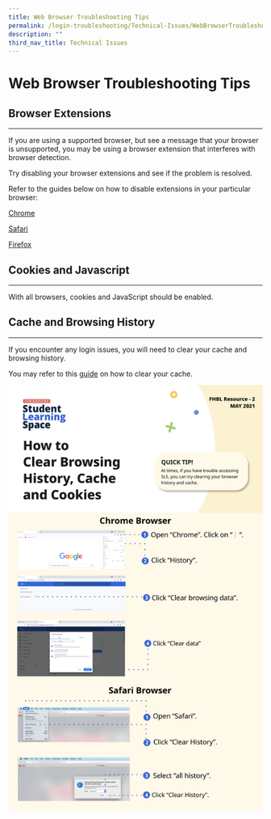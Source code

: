 ```yaml
---
title: Web Browser Troubleshooting Tips
permalink: /login-troubleshooting/Technical-Issues/WebBrowserTroubleshooting/
description: ""
third_nav_title: Technical Issues
---
```

Web Browser Troubleshooting Tips
================================

  Browser Extensions
------------------

---

 If you are using a supported browser, but see a message that your browser is unsupported, you may be using a browser extension that interferes with browser detection.

Try disabling your browser extensions and see if the problem is resolved.

 Refer to the guides below on how to disable extensions in your particular browser:

[Chrome](https://support.google.com/chrome_webstore/answer/2664769)

[Safari](https://support.apple.com/en-us/HT203051)

[Firefox](https://support.mozilla.org/en-US/kb/disable-or-remove-add-ons)

    
  Cookies and Javascript
----------------------

---

 With all browsers, cookies and JavaScript should be enabled.

    
 Cache and Browsing History
--------------------------

---

 If you encounter any login issues, you will need to clear your cache and browsing history.

You may refer to this <a href="/files/Login%20Troubleshooting/Clear-Cache.pdf">guide</a> on how to clear your cache.

<a href="/files/Login%20Troubleshooting/Clear-Cache.pdf" target="_blank"><img src="/images/Media/5Troubleshooting/Clear-Cache.png"></a>